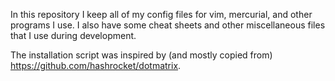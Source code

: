 In this repository I keep all of my config files for vim, mercurial, and other 
programs I use. I also have some cheat sheets and other miscellaneous files 
that I use during development.

The installation script was inspired by (and mostly copied from) https://github.com/hashrocket/dotmatrix.
